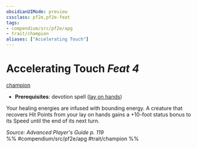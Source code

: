 ```yaml
---
obsidianUIMode: preview
cssclass: pf2e,pf2e-feat
tags:
- compendium/src/pf2e/apg
- trait/champion
aliases: ["Accelerating Touch"]
---
```

# Accelerating Touch  *Feat 4*  
[champion](/rules/traits/champion.md)  

- **Prerequisites**: devotion spell ([lay on hands](/compendium/spells/lay-on-hands.md))

Your healing energies are infused with bounding energy. A creature that recovers Hit Points from your lay on hands gains a +10-foot status bonus to its Speed until the end of its next turn.

*Source: Advanced Player's Guide p. 119*  
%% #compendium/src/pf2e/apg #trait/champion %%